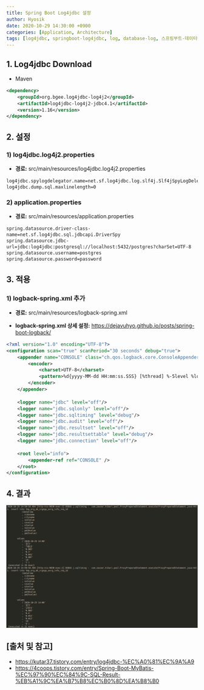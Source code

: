 ```yaml
---
title: Spring Boot Log4jdbc 설정
author: Hyosik
date: 2020-10-29 14:30:00 +0900
categories: [Application, Architecture]
tags: [log4jdbc, springboot-log4jdbc, log, database-log, 스프링부트-데이터베이스-로그, 데이터베이스-로그, 스프링부트-로그, 로그]
---
```


## 1. Log4jdbc Download

* Maven

```xml
<dependency>
    <groupId>org.bgee.log4jdbc-log4j2</groupId>
    <artifactId>log4jdbc-log4j2-jdbc4.1</artifactId>
    <version>1.16</version>
</dependency>
```

## 2. 설정

### 1) log4jdbc.log4j2.properties

* **경로:** src/main/resources/log4jdbc.log4j2.properties

```properties
log4jdbc.spylogdelegator.name=net.sf.log4jdbc.log.slf4j.Slf4jSpyLogDelegator
log4jdbc.dump.sql.maxlinelength=0
```

### 2) application.properties

* **경로:** src/main/resources/application.properties

```properties
spring.datasource.driver-class-name=net.sf.log4jdbc.sql.jdbcapi.DriverSpy
spring.datasource.jdbc-url=jdbc:log4jdbc:postgresql://localhost:5432/postgres?charSet=UTF-8
spring.datasource.username=postgres
spring.datasource.password=password
```

## 3. 적용

### 1) logback-spring.xml 추가

* **경로:** src/main/resources/logback-spring.xml

* **logback-spring.xml 상세 설정:** <https://dejavuhyo.github.io/posts/spring-boot-logback/>

```xml
<?xml version="1.0" encoding="UTF-8"?>
<configuration scan="true" scanPeriod="30 seconds" debug="true">
    <appender name="CONSOLE" class="ch.qos.logback.core.ConsoleAppender">
        <encoder>
            <charset>UTF-8</charset>
            <pattern>%d{yyyy-MM-dd HH:mm:ss.SSS} [%thread] %-5level %logger{5} - %msg%n</pattern>
        </encoder>
    </appender>
    
    <logger name="jdbc" level="off"/>
    <logger name="jdbc.sqlonly" level="off"/>
    <logger name="jdbc.sqltiming" level="debug"/>
    <logger name="jdbc.audit" level="off"/>
    <logger name="jdbc.resultset" level="off"/>
    <logger name="jdbc.resultsettable" level="debug"/>
    <logger name="jdbc.connection" level="off"/>

    <root level="info">
        <appender-ref ref="CONSOLE" />
    </root>
</configuration>
```

## 4. 결과

![img001](/assets/img/2020-10-29-spring-boot-log4jdbc/img001.png)

## [출처 및 참고]
* <https://kutar37.tistory.com/entry/log4jdbc-%EC%A0%81%EC%9A%A9>
* <https://4coops.tistory.com/entry/Spring-Boot-MyBatis-%EC%97%90%EC%84%9C-SQL-Result-%EB%A1%9C%EA%B7%B8%EC%B0%8D%EA%B8%B0>
